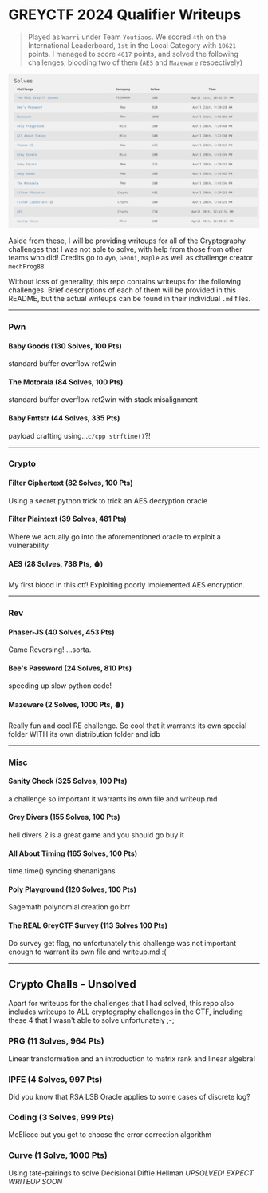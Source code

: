 # GREYCTF 2024 Qualifier Writeups
> Played as `Warri` under Team `Youtiaos`. We scored `4th` on the International Leaderboard, `1st` in the Local Category with `10621` points.
> I managed to score `4617` points, and solved the following challenges, blooding two of them (`AES` and `Mazeware` respectively)

![alt text](Images/warri_solves.png)

Aside from these, I will be providing writeups for all of the Cryptography challenges that I was not able to solve, with help from those from other teams who did! Credits go to `4yn`, `Genni`, `Maple` as well as challenge creator `mechFrog88`.

Without loss of generality, this repo contains writeups for the following challenges. Brief descriptions of each of them will be provided in this README, but the actual writeups can be found in their individual `.md` files.

---
### Pwn
#### Baby Goods (130 Solves, 100 Pts)
standard buffer overflow ret2win
#### The Motorala (84 Solves, 100 Pts)
standard buffer overflow ret2win with stack misalignment
#### Baby Fmtstr (44 Solves, 335 Pts)
payload crafting using...`c/cpp strftime()`?!

---
### Crypto
#### Filter Ciphertext (82 Solves, 100 Pts)
Using a secret python trick to trick an AES decryption oracle
#### Filter Plaintext (39 Solves, 481 Pts)
Where we actually go into the aforementioned oracle to exploit a vulnerability
#### AES (28 Solves, 738 Pts, 🩸)
My first blood in this ctf! Exploiting poorly implemented AES encryption.

---
### Rev
#### Phaser-JS (40 Solves, 453 Pts)
Game Reversing! ...sorta.
#### Bee's Password (24 Solves, 810 Pts)
speeding up slow python code!
#### Mazeware (2 Solves, 1000 Pts, 🩸)
Really fun and cool RE challenge. So cool that it warrants its own special folder WITH its own distribution folder and idb

---
### Misc
#### Sanity Check (325 Solves, 100 Pts)
a challenge so important it warrants its own file and writeup.md
#### Grey Divers (155 Solves, 100 Pts)
hell divers 2 is a great game and you should go buy it
#### All About Timing (165 Solves, 100 Pts)
time.time() syncing shenanigans
#### Poly Playground (120 Solves, 100 Pts)
Sagemath polynomial creation go brr
#### The REAL GreyCTF Survey (113 Solves 100 Pts)
Do survey get flag, no unfortunately this challenge was not important enough to warrant its own file and writeup.md :(

---
## Crypto Challs - Unsolved 
Apart for writeups for the challenges that I had solved, this repo also includes writeups to ALL cryptography challenges in the CTF, including these 4 that I wasn't able to solve unfortunately ;-;
### PRG (11 Solves, 964 Pts)
Linear transformation and an introduction to matrix rank and linear algebra!
### IPFE (4 Solves, 997 Pts)
Did you know that RSA LSB Oracle applies to some cases of discrete log?
### Coding (3 Solves, 999 Pts)
McEliece but you get to choose the error correction algorithm
### Curve (1 Solve, 1000 Pts)
Using tate-pairings to solve Decisional Diffie Hellman
*UPSOLVED! EXPECT WRITEUP SOON*
